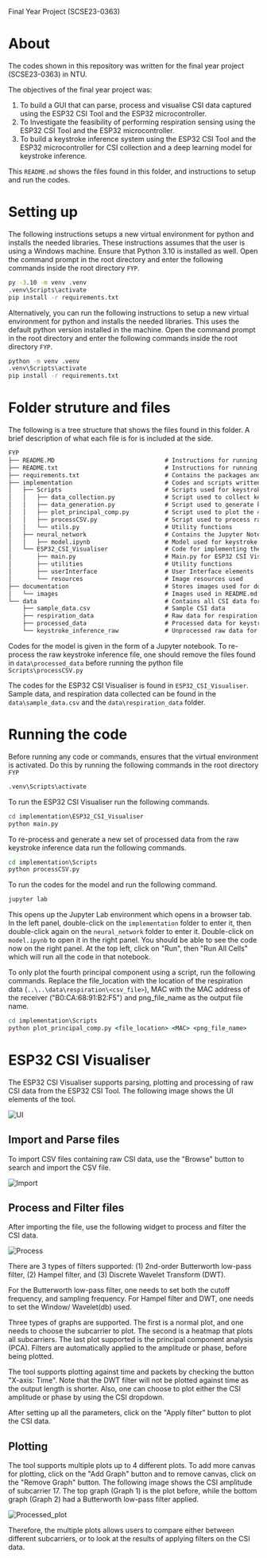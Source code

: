 Final Year Project (SCSE23-0363)

# About
The codes shown in this repository was written for the final year project (SCSE23-0363) in NTU.

The objectives of the final year project was:
1. To build a GUI that can parse, process and visualise CSI data captured using the ESP32 CSI Tool and the ESP32 microcontroller.
2. To Investigate the feasibility of performing respiration sensing using the ESP32 CSI Tool and the ESP32 microcontroller.
3. To build a keystroke inference system using the ESP32 CSI Tool and the ESP32 microcontroller for CSI collection and a deep learning model for keystroke inference.

This `README.md` shows the files found in this folder, and instructions to setup and run the codes.

# Setting up

The following instructions setups a new virtual environment for python and installs the needed libraries.
These instructions assumes that the user is using a Windows machine. Ensure that Python 3.10 is installed as well. Open the command prompt in the root directory and enter the following commands inside the root directory `FYP`.

```cmd
py -3.10 -m venv .venv
.venv\Scripts\activate
pip install -r requirements.txt
```

Alternatively, you can run the following instructions to setup a new virtual environment for python and installs the needed libraries. This uses the default python version installed in the machine. Open the command prompt in the root directory and enter the following commands inside the root directory `FYP`.
```cmd
python -m venv .venv
.venv\Scripts\activate
pip install -r requirements.txt
```

# Folder struture and files

The following is a tree structure that shows the files found in this folder. A brief description of what each file is for is included at the side.

```markdown
FYP
├── README.MD                               # Instructions for running the codes
├── README.txt                              # Instructions for running the codes
├── requirements.txt                        # Contains the packages and libraries needed to run all the code
├── implementation                          # Codes and scripts written for the FYP
│   ├── Scripts                             # Scripts used for keystroke inference and respiration sensing
│   │   ├── data_collection.py              # Script used to collect keystroke inference data
│   │   ├── data_generation.py              # Script used to generate keystroke inference data
│   │   ├── plot_principal_comp.py          # Script used to plot the 4th principal component
│   │   ├── processCSV.py                   # Script used to process raw keystroke inference data
│   │   └── utils.py                        # Utility functions
│   ├── neural_network                      # Contains the Jupyter Notebook for the model
│   │   ├── model.ipynb                     # Model used for keystroke inference
│   └── ESP32_CSI_Visualiser                # Code for implementing the ESP32 CSI Visualiser
│       ├── main.py                         # Main.py for ESP32 CSI Visualiser
│       ├── utilities                       # Utility functions
│       ├── userInterface                   # User Interface elements
│       └── resources                       # Image resources used
├── documentation                           # Stores images used for documentation purposes
│   └── images                              # Images used in README.md
└── data                                    # Contains all CSI data for respiration sensing and keystroke inference
    ├── sample_data.csv                     # Sample CSI data 
    ├── respiration_data                    # Raw data for respiration sensing
    ├── processed_data                      # Processed data for keystroke inference
    └── keystroke_inference_raw             # Unprocessed raw data for keystroke inference
```

Codes for the model is given in the form of a Jupyter notebook. To re-process the raw keystroke inference file, one should remove the files found in `data\processed_data` before running the python file `Scripts\processCSV.py`

The codes for the ESP32 CSI Visualiser is found in `ESP32_CSI_Visualiser`. Sample data, and respiration data collected can be found in the `data\sample_data.csv` and the `data\respiration_data` folder.

# Running the code
Before running any code or commands, ensures that the virtual environment is activated. Do this by running the following commands in the root directory `FYP`
```cmd
.venv\Scripts\activate
```
To run the ESP32 CSI Visualiser run the following commands.

```cmd
cd implementation\ESP32_CSI_Visualiser
python main.py
```

To re-process and generate a new set of processed data from the raw keystroke inference data run the following commands.

```cmd
cd implementation\Scripts
python processCSV.py
```

To run the codes for the model and run the following command.
```cmd
jupyter lab
```

This opens up the Jupyter Lab environment which opens in a browser tab. In the left panel, double-click on the `implementation` folder to enter it, then double-click again on the `neural_network` folder to enter it. Double-click on `model.ipynb` to open it in the right panel. You should be able to see the code now on the right panel.
At the top left, click on "Run", then "Run All Cells" which will run all the code in that notebook. 

To only plot the fourth principal component using a script, run the following commands. Replace the file_location with the location of the respiration data (`..\..\data\respiration\<csv_file>`), MAC with the MAC address of the receiver ("B0:CA:68:91:B2:F5") and png_file_name as the output file name.

```cmd
cd implementation\Scripts
python plot_principal_comp.py <file_location> <MAC> <png_file_name>
```

# ESP32 CSI Visualiser

The ESP32 CSI Visualiser supports parsing, plotting and processing of raw CSI data from the ESP32 CSI Tool. The following image shows the UI elements of the tool.

![UI](documentation/images/UI.png)

## Import and Parse files

To import CSV files containing raw CSI data, use the "Browse" button to search and import the CSV file. 

![Import](documentation/images/Import.png)

## Process and Filter files

After importing the file, use the following widget to process and filter the CSI data. 

![Process](documentation/images/Process.png)

There are 3 types of filters supported: (1) 2nd-order Butterworth low-pass filter, (2) Hampel filter, and (3) Discrete Wavelet Transform (DWT).

For the Butterworth low-pass filter, one needs to set both the cutoff frequency, and sampling frequency.
For Hampel filter and DWT, one needs to set the Window/ Wavelet(db) used.

Three types of graphs are supported. The first is a normal plot, and one needs to choose the subcarrier to plot. The second is a heatmap that plots all subcarriers. The last plot supported is the principal component analysis (PCA).
Filters are automatically applied to the amplitude or phase, before being plotted. 

The tool supports plotting against time and packets by checking the button "X-axis: Time". Note that the DWT filter will not be plotted against time as the output length is shorter. Also, one can choose to plot either the CSI amplitude or phase by using the CSI dropdown.

After setting up all the parameters, click on the "Apply filter" button to plot the CSI data.

## Plotting

The tool supports multiple plots up to 4 different plots. To add more canvas for plotting, click on the "Add Graph" button and to remove canvas, click on the "Remove Graph" button. The following image shows the CSI amplitude of subcarrier 17. The top graph (Graph 1) is the plot before, while the bottom graph (Graph 2) had a Butterworth low-pass filter applied.

![Processed_plot](documentation/images/Processed_Plot.png)

Therefore, the multiple plots allows users to compare either between different subcarriers, or to look at the results of applying filters on the CSI data.
